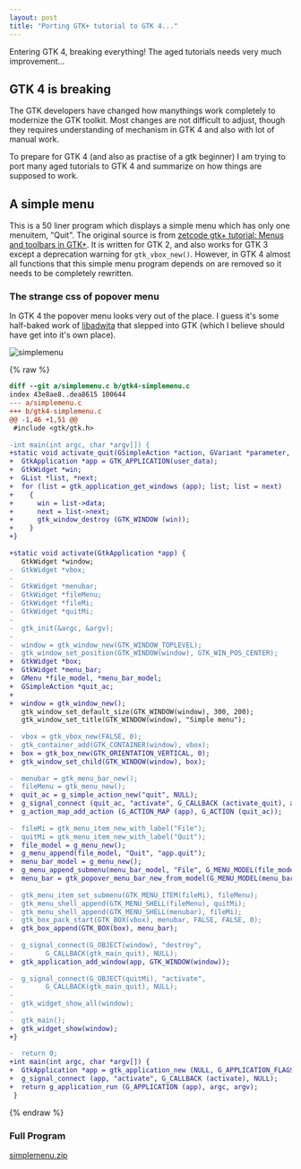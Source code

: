 ```yaml
---
layout: post
title: "Porting GTK+ tutorial to GTK 4..."
---
```

<!-- This Source Code Form is subject to the terms of the Mozilla Public
   - License, v. 2.0. If a copy of the MPL was not distributed with this
   - file, You can obtain one at https://mozilla.org/MPL/2.0/. -->
Entering GTK 4, breaking everything! The aged tutorials needs very much improvement...

## GTK 4 is breaking
The GTK developers have changed how manythings work completely to modernize the GTK toolkit. Most changes are not difficult to adjust, though they requires understanding of mechanism in GTK 4 and also with lot of manual work.

To prepare for GTK 4 (and also as practise of a gtk beginner) I am trying to port many aged tutorials to GTK 4 and summarize on how things are supposed to work.

## A simple menu
This is a 50 liner program which displays a simple menu which has only one menuitem, "Quit". The original source is from [zetcode gtk+ tutorial: Menus and toolbars in GTK+](https://zetcode.com/gui/gtk2/menusandtoolbars/). It is written for GTK 2, and also works for GTK 3 except a deprecation warning for `gtk_vbox_new()`. However, in GTK 4 almost all functions that this simple menu program depends on are removed so it needs to be completely rewritten.

### The strange css of popover menu
In GTK 4 the popover menu looks very out of the place. I guess it's some half-baked work of [libadwita](https://adrienplazas.com/blog/2021/03/31/introducing-libadwaita.html) that slepped into GTK (which I believe should have get into it's own place).

![simplemenu](../../../static/2021-11-28/simplemenu.png)

{% raw %}
```diff
diff --git a/simplemenu.c b/gtk4-simplemenu.c
index 43e8ae8..dea8615 100644
--- a/simplemenu.c
+++ b/gtk4-simplemenu.c
@@ -1,46 +1,51 @@
 #include <gtk/gtk.h>
 
-int main(int argc, char *argv[]) {
+static void activate_quit(GSimpleAction *action, GVariant *parameter, gpointer user_data) {
+  GtkApplication *app = GTK_APPLICATION(user_data);
+  GtkWidget *win;
+  GList *list, *next;
+  for (list = gtk_application_get_windows (app); list; list = next)
+    {
+      win = list->data;
+      next = list->next;
+      gtk_window_destroy (GTK_WINDOW (win));
+    }
+}
 
+static void activate(GtkApplication *app) {
   GtkWidget *window;
-  GtkWidget *vbox;
-
-  GtkWidget *menubar;
-  GtkWidget *fileMenu;
-  GtkWidget *fileMi;
-  GtkWidget *quitMi;
-
-  gtk_init(&argc, &argv);
-
-  window = gtk_window_new(GTK_WINDOW_TOPLEVEL);
-  gtk_window_set_position(GTK_WINDOW(window), GTK_WIN_POS_CENTER);
+  GtkWidget *box;
+  GtkWidget *menu_bar;
+  GMenu *file_model, *menu_bar_model;
+  GSimpleAction *quit_ac;
+  
+  window = gtk_window_new();
   gtk_window_set_default_size(GTK_WINDOW(window), 300, 200);
   gtk_window_set_title(GTK_WINDOW(window), "Simple menu");
 
-  vbox = gtk_vbox_new(FALSE, 0);
-  gtk_container_add(GTK_CONTAINER(window), vbox);
+  box = gtk_box_new(GTK_ORIENTATION_VERTICAL, 0);
+  gtk_window_set_child(GTK_WINDOW(window), box);
 
-  menubar = gtk_menu_bar_new();
-  fileMenu = gtk_menu_new();
+  quit_ac = g_simple_action_new("quit", NULL);
+  g_signal_connect (quit_ac, "activate", G_CALLBACK (activate_quit), app);
+  g_action_map_add_action (G_ACTION_MAP (app), G_ACTION (quit_ac));
 
-  fileMi = gtk_menu_item_new_with_label("File");
-  quitMi = gtk_menu_item_new_with_label("Quit");
+  file_model = g_menu_new();
+  g_menu_append(file_model, "Quit", "app.quit");
+  menu_bar_model = g_menu_new();
+  g_menu_append_submenu(menu_bar_model, "File", G_MENU_MODEL(file_model));
+  menu_bar = gtk_popover_menu_bar_new_from_model(G_MENU_MODEL(menu_bar_model));
 
-  gtk_menu_item_set_submenu(GTK_MENU_ITEM(fileMi), fileMenu);
-  gtk_menu_shell_append(GTK_MENU_SHELL(fileMenu), quitMi);
-  gtk_menu_shell_append(GTK_MENU_SHELL(menubar), fileMi);
-  gtk_box_pack_start(GTK_BOX(vbox), menubar, FALSE, FALSE, 0);
+  gtk_box_append(GTK_BOX(box), menu_bar);
 
-  g_signal_connect(G_OBJECT(window), "destroy",
-        G_CALLBACK(gtk_main_quit), NULL);
+  gtk_application_add_window(app, GTK_WINDOW(window));
 
-  g_signal_connect(G_OBJECT(quitMi), "activate",
-        G_CALLBACK(gtk_main_quit), NULL);
-
-  gtk_widget_show_all(window);
-
-  gtk_main();
+  gtk_widget_show(window);
+}
 
-  return 0;
+int main(int argc, char *argv[]) {
+  GtkApplication *app = gtk_application_new (NULL, G_APPLICATION_FLAGS_NONE);
+  g_signal_connect (app, "activate", G_CALLBACK (activate), NULL);
+  return g_application_run (G_APPLICATION (app), argc, argv);
 }

```
{% endraw %}

### Full Program
[simplemenu.zip](../../../static/2021-11-28/simplemenu.zip)
